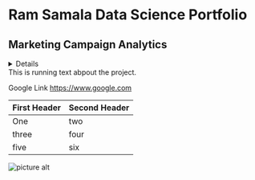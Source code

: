 # Ram Samala Data Science Portfolio #

## Marketing Campaign Analytics ##
<details>
* bullet 1
* bullet 2
* bullet 3
* bullet 4
</details>
This is running text abpout the project.

Google Link https://www.google.com

First Header | Second Header
-------------|--------------
One          |  two
three        |  four
five         |  six

![picture alt](https://m.media-amazon.com/images/I/71rDb4yi+sL._AC_SX679_.jpg "Cube")
